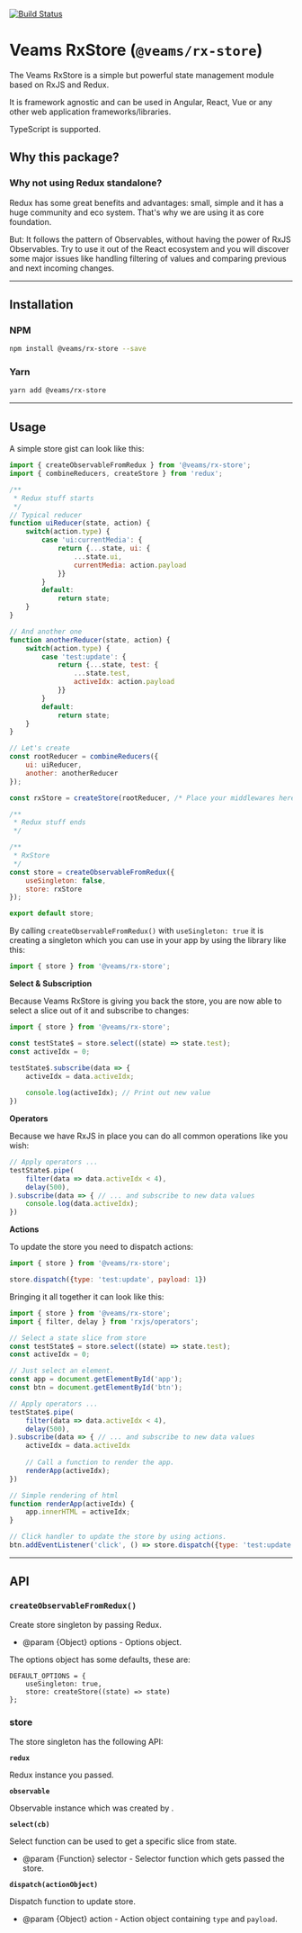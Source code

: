 [![Build Status](https://travis-ci.com/Veams/rx-store.svg?branch=master)](https://travis-ci.com/Veams/rx-store)

# Veams RxStore (`@veams/rx-store`)

The Veams RxStore is a simple but powerful state management module based on RxJS and Redux.

It is framework agnostic and can be used in Angular, React, Vue or any other web application frameworks/libraries. 

TypeScript is supported. 

## Why this package?

### Why not using Redux standalone?

Redux has some great benefits and advantages: small, simple and it has a huge community and eco system. That's why we are using it as core foundation.

But: It follows the pattern of Observables, without having the power of RxJS Observables. Try to use it out of the React ecosystem and you will discover some major issues like handling filtering of values and comparing previous and next incoming changes. 

-------------------
 
## Installation

### NPM

``` bash 
npm install @veams/rx-store --save
```

### Yarn 

``` bash 
yarn add @veams/rx-store
```

--------------------

## Usage

A simple store gist can look like this: 

``` js
import { createObservableFromRedux } from '@veams/rx-store';
import { combineReducers, createStore } from 'redux';

/** 
 * Redux stuff starts
 */
// Typical reducer
function uiReducer(state, action) {
    switch(action.type) {
        case 'ui:currentMedia': {
            return {...state, ui: {
                ...state.ui,
                currentMedia: action.payload
            }}
        }
        default: 
            return state;
    }
}

// And another one
function anotherReducer(state, action) {
    switch(action.type) {
        case 'test:update': {
            return {...state, test: {
                ...state.test,
                activeIdx: action.payload
            }}
        }
        default: 
            return state;
    }
}

// Let's create 
const rootReducer = combineReducers({
	ui: uiReducer,
	another: anotherReducer
});

const rxStore = createStore(rootReducer, /* Place your middlewares here */)

/** 
 * Redux stuff ends
 */

/** 
 * RxStore
 */
const store = createObservableFromRedux({
    useSingleton: false,
    store: rxStore
});

export default store;

```

By calling `createObservableFromRedux()` with `useSingleton: true` it is creating a singleton which you can use in your app by using the library like this: 

``` js
import { store } from '@veams/rx-store';
``` 

**Select & Subscription**

Because Veams RxStore is giving you back the store, you are now able to select a slice out of it and subscribe to changes: 

``` js 
import { store } from '@veams/rx-store';

const testState$ = store.select((state) => state.test);
const activeIdx = 0;

testState$.subscribe(data => {
    activeIdx = data.activeIdx;
    
    console.log(activeIdx); // Print out new value 
})
```

**Operators**

Because we have RxJS in place you can do all common operations like you wish: 

``` js 
// Apply operators ... 
testState$.pipe(
    filter(data => data.activeIdx < 4),
    delay(500),
).subscribe(data => { // ... and subscribe to new data values
    console.log(data.activeIdx);
})
```

**Actions**

To update the store you need to dispatch actions: 

``` js 
import { store } from '@veams/rx-store';

store.dispatch({type: 'test:update', payload: 1})
```

Bringing it all together it can look like this: 

``` js 
import { store } from '@veams/rx-store';
import { filter, delay } from 'rxjs/operators';

// Select a state slice from store
const testState$ = store.select((state) => state.test);
const activeIdx = 0;

// Just select an element.
const app = document.getElementById('app');
const btn = document.getElementById('btn');

// Apply operators ... 
testState$.pipe(
    filter(data => data.activeIdx < 4),
    delay(500),
).subscribe(data => { // ... and subscribe to new data values
    activeIdx = data.activeIdx
    
    // Call a function to render the app.
    renderApp(activeIdx);
})

// Simple rendering of html
function renderApp(activeIdx) {
    app.innerHTML = activeIdx;
}

// Click handler to update the store by using actions.
btn.addEventListener('click', () => store.dispatch({type: 'test:update', payload: activeIdx + 1}))
```

------------------------------

## API

### `createObservableFromRedux()`

Create store singleton by passing Redux.

* @param {Object} options - Options object.

The options object has some defaults, these are: 

``` 
DEFAULT_OPTIONS = {
	useSingleton: true,
    store: createStore((state) => state)
};
```

### store 

The store singleton has the following API: 

**`redux`**

Redux instance you passed.

**`observable`**

Observable instance which was created by .

**`select(cb)`**

Select function can be used to get a specific slice from state.

* @param {Function} selector - Selector function which gets passed the store.

**`dispatch(actionObject)`**

Dispatch function to update store.

* @param {Object} action - Action object containing `type` and `payload`.
